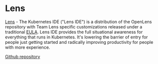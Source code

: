 # Lens

[Lens](https://k8slens.dev/) - The Kubernetes IDE ("Lens IDE") is a distribution of the OpenLens repository with Team Lens specific customizations released under a traditional [EULA](https://k8slens.dev/licenses/eula). Lens IDE provides the full situational awareness for everything that runs in Kubernetes. It's lowering the barrier of entry for people just getting started and radically improving productivity for people with more experience.

[Github repository](https://github.com/lensapp/lens)
